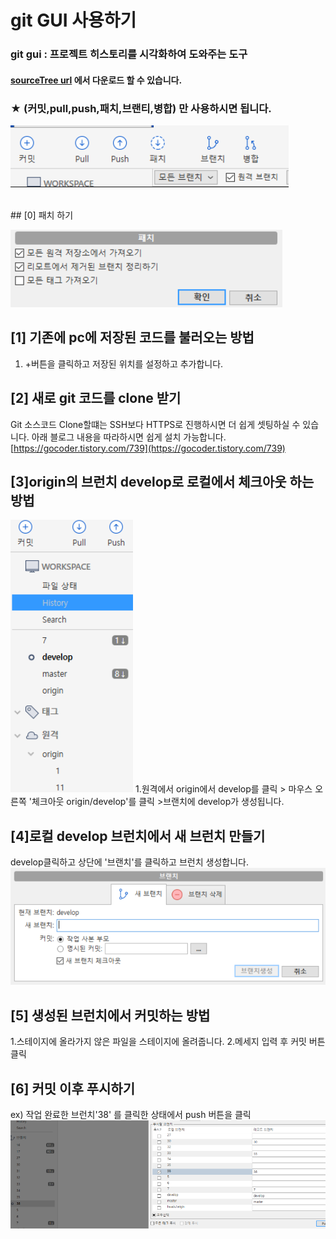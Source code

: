 

# git GUI 사용하기

### **git gui : 프로젝트 히스토리를 시각화하여 도와주는 도구**

#### [sourceTree url](https://www.sourcetreeapp.com/) 에서 다운로드 할 수 있습니다.

### ★ (커밋,pull,push,패치,브랜티,병합) 만 사용하시면 됩니다.
![img.png](img.png)

<br>
## [0] 패치 하기

![img_1.png](img_1.png)
## [1] 기존에 pc에 저장된 코드를 불러오는 방법

1. +버튼을 클릭하고 저장된 위치를 설정하고 추가합니다.

## [2] 새로 git 코드를 clone 받기

Git 소스코드 Clone할떄는 SSH보다 HTTPS로 진행하시면 더 쉽게 셋팅하실 수 있습니다.
아래 블로그 내용을 따라하시면 쉽게 설치 가능합니다.
[https://gocoder.tistory.com/739](https://gocoder.tistory.com/739)

## [3]origin의 브런치 develop로 로컬에서 체크아웃 하는 방법

![img_2.png](img_2.png)
1.원격에서 origin에서 develop를 클릭 > 마우스 오른쪽 '체크아웃 origin/develop'를 클릭 >브랜치에 develop가 생성됩니다.

## [4]로컬 develop 브런치에서 새 브런치 만들기

develop클릭하고 상단에 '브랜치'를 클릭하고 브런치 생성합니다.
![img_3.png](img_3.png)
## [5] 생성된 브런치에서 커밋하는 방법

1.스테이지에 올라가지 않은 파일을 스테이지에 올려줍니다.
2.메세지 입력 후 커밋 버튼 클릭

## [6] 커밋 이후 푸시하기

ex) 작업 완료한 브런치'38' 를 클릭한 상태에서 push 버튼을 클릭
![img_5.png](img_5.png)